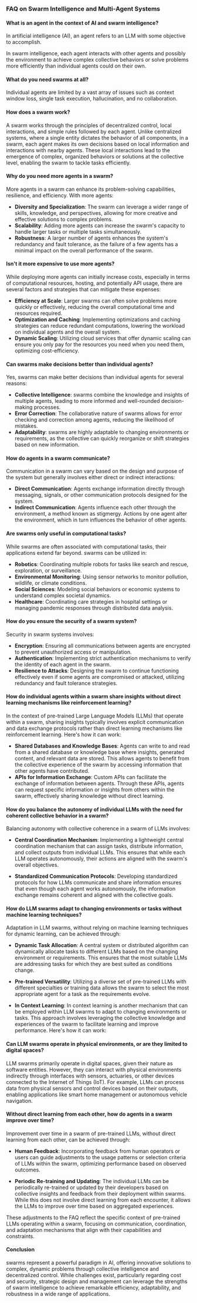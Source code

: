 ### FAQ on Swarm Intelligence and Multi-Agent Systems

#### What is an agent in the context of AI and swarm intelligence?

In artificial intelligence (AI), an agent refers to an LLM with some objective to accomplish.

In swarm intelligence, each agent interacts with other agents and possibly the environment to achieve complex collective behaviors or solve problems more efficiently than individual agents could on their own.

#### What do you need swarms at all?

Individual agents are limited by a vast array of issues such as context window loss, single task execution, hallucination, and no collaboration.

#### How does a swarm work?

A swarm works through the principles of decentralized control, local interactions, and simple rules followed by each agent. Unlike centralized systems, where a single entity dictates the behavior of all components, in a swarm, each agent makes its own decisions based on local information and interactions with nearby agents. These local interactions lead to the emergence of complex, organized behaviors or solutions at the collective level, enabling the swarm to tackle tasks efficiently.

#### Why do you need more agents in a swarm?

More agents in a swarm can enhance its problem-solving capabilities, resilience, and efficiency. With more agents:

- **Diversity and Specialization**: The swarm can leverage a wider range of skills, knowledge, and perspectives, allowing for more creative and effective solutions to complex problems.
- **Scalability**: Adding more agents can increase the swarm's capacity to handle larger tasks or multiple tasks simultaneously.
- **Robustness**: A larger number of agents enhances the system's redundancy and fault tolerance, as the failure of a few agents has a minimal impact on the overall performance of the swarm.

#### Isn't it more expensive to use more agents?

While deploying more agents can initially increase costs, especially in terms of computational resources, hosting, and potentially API usage, there are several factors and strategies that can mitigate these expenses:

- **Efficiency at Scale**: Larger swarms can often solve problems more quickly or effectively, reducing the overall computational time and resources required.
- **Optimization and Caching**: Implementing optimizations and caching strategies can reduce redundant computations, lowering the workload on individual agents and the overall system.
- **Dynamic Scaling**: Utilizing cloud services that offer dynamic scaling can ensure you only pay for the resources you need when you need them, optimizing cost-efficiency.

#### Can swarms make decisions better than individual agents?

Yes, swarms can make better decisions than individual agents for several reasons:

- **Collective Intelligence**: swarms combine the knowledge and insights of multiple agents, leading to more informed and well-rounded decision-making processes.
- **Error Correction**: The collaborative nature of swarms allows for error checking and correction among agents, reducing the likelihood of mistakes.
- **Adaptability**: swarms are highly adaptable to changing environments or requirements, as the collective can quickly reorganize or shift strategies based on new information.

#### How do agents in a swarm communicate?

Communication in a swarm can vary based on the design and purpose of the system but generally involves either direct or indirect interactions:

- **Direct Communication**: Agents exchange information directly through messaging, signals, or other communication protocols designed for the system.
- **Indirect Communication**: Agents influence each other through the environment, a method known as stigmergy. Actions by one agent alter the environment, which in turn influences the behavior of other agents.

#### Are swarms only useful in computational tasks?

While swarms are often associated with computational tasks, their applications extend far beyond. swarms can be utilized in:

- **Robotics**: Coordinating multiple robots for tasks like search and rescue, exploration, or surveillance.
- **Environmental Monitoring**: Using sensor networks to monitor pollution, wildlife, or climate conditions.
- **Social Sciences**: Modeling social behaviors or economic systems to understand complex societal dynamics.
- **Healthcare**: Coordinating care strategies in hospital settings or managing pandemic responses through distributed data analysis.

#### How do you ensure the security of a swarm system?

Security in swarm systems involves:

- **Encryption**: Ensuring all communications between agents are encrypted to prevent unauthorized access or manipulation.
- **Authentication**: Implementing strict authentication mechanisms to verify the identity of each agent in the swarm.
- **Resilience to Attacks**: Designing the swarm to continue functioning effectively even if some agents are compromised or attacked, utilizing redundancy and fault tolerance strategies.

#### How do individual agents within a swarm share insights without direct learning mechanisms like reinforcement learning?

In the context of pre-trained Large Language Models (LLMs) that operate within a swarm, sharing insights typically involves explicit communication and data exchange protocols rather than direct learning mechanisms like reinforcement learning. Here's how it can work:

- **Shared Databases and Knowledge Bases**: Agents can write to and read from a shared database or knowledge base where insights, generated content, and relevant data are stored. This allows agents to benefit from the collective experience of the swarm by accessing information that other agents have contributed.
- **APIs for Information Exchange**: Custom APIs can facilitate the exchange of information between agents. Through these APIs, agents can request specific information or insights from others within the swarm, effectively sharing knowledge without direct learning.

#### How do you balance the autonomy of individual LLMs with the need for coherent collective behavior in a swarm?

Balancing autonomy with collective coherence in a swarm of LLMs involves:

- **Central Coordination Mechanism**: Implementing a lightweight central coordination mechanism that can assign tasks, distribute information, and collect outputs from individual LLMs. This ensures that while each LLM operates autonomously, their actions are aligned with the swarm's overall objectives.

- **Standardized Communication Protocols**: Developing standardized protocols for how LLMs communicate and share information ensures that even though each agent works autonomously, the information exchange remains coherent and aligned with the collective goals.

#### How do LLM swarms adapt to changing environments or tasks without machine learning techniques?

Adaptation in LLM swarms, without relying on machine learning techniques for dynamic learning, can be achieved through:

- **Dynamic Task Allocation**: A central system or distributed algorithm can dynamically allocate tasks to different LLMs based on the changing environment or requirements. This ensures that the most suitable LLMs are addressing tasks for which they are best suited as conditions change.

- **Pre-trained Versatility**: Utilizing a diverse set of pre-trained LLMs with different specialties or training data allows the swarm to select the most appropriate agent for a task as the requirements evolve.

- **In Context Learning**: In context learning is another mechanism that can be employed within LLM swarms to adapt to changing environments or tasks. This approach involves leveraging the collective knowledge and experiences of the swarm to facilitate learning and improve performance. Here's how it can work:

#### Can LLM swarms operate in physical environments, or are they limited to digital spaces?

LLM swarms primarily operate in digital spaces, given their nature as software entities. However, they can interact with physical environments indirectly through interfaces with sensors, actuaries, or other devices connected to the Internet of Things (IoT). For example, LLMs can process data from physical sensors and control devices based on their outputs, enabling applications like smart home management or autonomous vehicle navigation.

#### Without direct learning from each other, how do agents in a swarm improve over time?

Improvement over time in a swarm of pre-trained LLMs, without direct learning from each other, can be achieved through:

- **Human Feedback**: Incorporating feedback from human operators or users can guide adjustments to the usage patterns or selection criteria of LLMs within the swarm, optimizing performance based on observed outcomes.

- **Periodic Re-training and Updating**: The individual LLMs can be periodically re-trained or updated by their developers based on collective insights and feedback from their deployment within swarms. While this does not involve direct learning from each encounter, it allows the LLMs to improve over time based on aggregated experiences.

These adjustments to the FAQ reflect the specific context of pre-trained LLMs operating within a swarm, focusing on communication, coordination, and adaptation mechanisms that align with their capabilities and constraints.

#### Conclusion

swarms represent a powerful paradigm in AI, offering innovative solutions to complex, dynamic problems through collective intelligence and decentralized control. While challenges exist, particularly regarding cost and security, strategic design and management can leverage the strengths of swarm intelligence to achieve remarkable efficiency, adaptability, and robustness in a wide range of applications.
